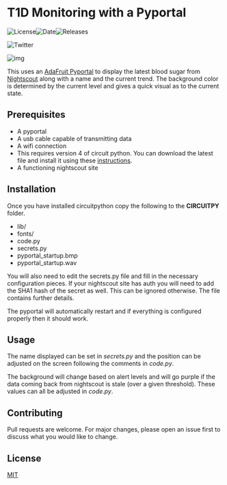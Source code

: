 # T1D Monitoring with a Pyportal

![License](https://img.shields.io/github/license/mattyjones/pyportal_monitoring.svg)![Date](https://img.shields.io/github/release-date/mattyjones/pyportal_monitoring.svg)![Releases](https://img.shields.io/github/downloads/mattyjones/pyportal_monitoring/0.0.1/total.svg)

![Twitter](https://img.shields.io/twitter/follow/caffeinatedeng.svg?style=social)

![img](https://pbs.twimg.com/media/D4TDQhIWkAA4Dih.jpg:small)


This uses an [AdaFruit Pyportal][1] to display the latest blood sugar from [Nightscout][2] along with a name and the current trend. The background color is determined by the current level and gives a quick visual as to the current state.

## Prerequisites
- A pyportal
- A usb cable capable of transmitting data
- A wifi connection
- This requires version 4 of circuit python. You can download the latest file and install it using these [instructions][3].
- A functioning nightscout site

## Installation

Once you have installed circuitpython copy the following to the **CIRCUITPY** folder. 

- lib/
- fonts/
- code.py
- secrets.py
- pyportal_startup.bmp
- pyportal_startup.wav

You will also need to edit the secrets.py file and fill in the necessary configuration pieces. If your nightscout site has auth you will need to add the SHA1 hash of the secret as well. This can be ignored otherwise. The file contains further details.

The pyportal will automatically restart and if everything is configured properly then it should work.

## Usage

The name displayed can be set in *secrets.py* and the position can be adjusted on the screen following the comments in *code.py*.

The background will change based on alert levels and will go purple if the data coming back from nightscout is stale (over a given threshold). These values can all be adjusted in *code.py*.

## Contributing
Pull requests are welcome. For major changes, please open an issue first to discuss what you would like to change.

## License
[MIT](https://choosealicense.com/licenses/mit/)


[1]: https://www.adafruit.com/product/4116
[2]: https://github.com/nightscout/cgm-remote-monitor
[3]: https://learn.adafruit.com/adafruit-pyportal/install-circuitpython
